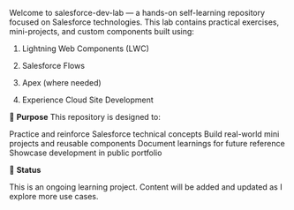 Welcome to salesforce-dev-lab — a hands-on self-learning repository focused on Salesforce technologies. This lab contains practical exercises, mini-projects, and custom components built using:

1) Lightning Web Components (LWC)

2) Salesforce Flows
   
3) Apex (where needed)
   
4) Experience Cloud Site Development

🚀 **Purpose**
This repository is designed to:

Practice and reinforce Salesforce technical concepts
Build real-world mini projects and reusable components
Document learnings for future reference
Showcase development in public portfolio

📌 **Status**

This is an ongoing learning project. Content will be added and updated as I explore more use cases.
